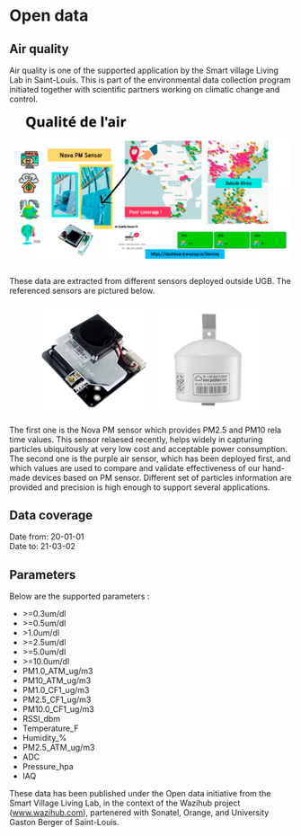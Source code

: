 # Open data
## Air quality

Air quality is one of the supported application by the Smart village Living Lab in Saint-Louis. This is part of the environmental data collection program initiated together with scientific partners working on climatic change and control. 


<p align="center">
  <img src="../images/aq.jpg" width="1000" title="Air quality coverage around the world">
</p>

These data are extracted from different sensors deployed outside UGB. The referenced sensors are pictured below.

<p align="center">
  <img src="../images/novapm.jpg" width="200" title="Nova PM Sensor">
  <img src="../images/purpleair.jpg" width="200" alt="Purple Air Sensor">
</p>

The first one is the Nova PM sensor which provides PM2.5 and PM10 rela time values. This sensor relaesed recently, helps widely in capturing particles ubiquitously at very low cost and acceptable power consumption.\
The second one is the purple air sensor, which has been deployed first, and which values are used to compare and validate effectiveness of our hand-made devices based on PM sensor. Different set of particles information are provided and precision is high enough to support several applications.

## Data coverage
Date from: 20-01-01\
Date to: 21-03-02

## Parameters
Below are the supported parameters :
- \>=0.3um/dl
- \>=0.5um/dl
- \>1.0um/dl
- \>=2.5um/dl
- \>=5.0um/dl
- \>=10.0um/dl
- PM1.0_ATM_ug/m3
- PM10_ATM_ug/m3
- PM1.0_CF1_ug/m3
- PM2.5_CF1_ug/m3
- PM10.0_CF1_ug/m3
- RSSI_dbm
- Temperature_F
- Humidity_%
- PM2.5_ATM_ug/m3
- ADC
- Pressure_hpa
- IAQ


These data has been published under the Open data initiative from the Smart Village Living Lab, in the context of the Wazihub project (www.wazihub.com), partenered with Sonatel, Orange, and University Gaston Berger of Saint-Louis.
